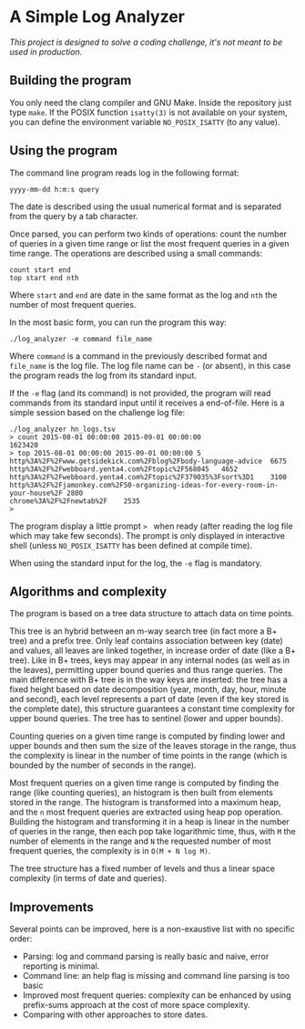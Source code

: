 A Simple Log Analyzer
=====================

*This project is designed to solve a coding challenge, it's not meant to be
used in production.*

## Building the program ##

You only need the clang compiler and GNU Make. Inside the repository just type
`make`. If the POSIX function `isatty(3)` is not available on your system, you
can define the environment variable `NO_POSIX_ISATTY` (to any value).

## Using the program ##

The command line program reads log in the following format:

    yyyy-mm-dd h:m:s query

The date is described using the usual numerical format and is separated from the
query by a tab character.

Once parsed, you can perform two kinds of operations: count the number of
queries in a given time range or list the most frequent queries in a given time
range. The operations are described using a small commands:

    count start end
    top start end nth

Where `start` and `end` are date in the same format as the log and `nth` the
number of most frequent queries.

In the most basic form, you can run the program this way:

    ./log_analyzer -e command file_name

Where `command` is a command in the previously described format and `file_name`
is the log file. The log file name can be `-` (or absent), in this case the
program reads the log from its standard input.

If the `-e` flag (and its command) is not provided, the program will read
commands from its standard input until it receives a end-of-file. Here is a
simple session based on the challenge log file:

    ./log_analyzer hn_logs.tsv
    > count 2015-08-01 00:00:00 2015-09-01 00:00:00
    1623420
    > top 2015-08-01 00:00:00 2015-09-01 00:00:00 5
    http%3A%2F%2Fwww.getsidekick.com%2Fblog%2Fbody-language-advice	6675
    http%3A%2F%2Fwebboard.yenta4.com%2Ftopic%2F568045	4652
    http%3A%2F%2Fwebboard.yenta4.com%2Ftopic%2F379035%3Fsort%3D1	3100
    http%3A%2F%2Fjamonkey.com%2F50-organizing-ideas-for-every-room-in-your-house%2F	2800
    chrome%3A%2F%2Fnewtab%2F	2535
    >

The program display a little prompt `> ` when ready (after reading the log file
    which may take few seconds). The prompt is only displayed in interactive
shell (unless `NO_POSIX_ISATTY` has been defined at compile time).

When using the standard input for the log, the `-e` flag is mandatory.

## Algorithms and complexity ##

The program is based on a tree data structure to attach data on time points.

This tree is an hybrid between an m-way search tree (in fact more a B+ tree) and
a prefix tree. Only leaf contains association between key (date) and values, all
leaves are linked together, in increase order of date (like a B+ tree). Like in
B+ trees, keys may appear in any internal nodes (as well as in the leaves),
permitting upper bound queries and thus range queries. The main difference
with B+ tree is in the way keys are inserted: the tree has a fixed height
based on date decomposition (year, month, day, hour, minute and second), each
level represents a part of date (even if the key stored is the complete date),
this structure guarantees a constant time complexity for upper bound queries.
The tree has to sentinel (lower and upper bounds).

Counting queries on a given time range is computed by finding lower and upper
bounds and then sum the size of the leaves storage in the range, thus the
complexity is linear in the number of time points in the range (which is bounded
by the number of seconds in the range).

Most frequent queries on a given time range is computed by finding the range
(like counting queries), an histogram is then built from elements stored in the
range. The histogram is transformed into a maximum heap, and the `n` most
frequent queries are extracted using heap pop operation. Building the histogram
and transforming it in a heap is linear in the number of queries in the range,
then each pop take logarithmic time, thus, with `M` the number of elements in
the range and `N` the requested number of most frequent queries, the complexity
is in `O(M + N log M)`.

The tree structure has a fixed number of levels and thus a linear space
complexity (in terms of date and queries).

## Improvements ##

Several points can be improved, here is a non-exaustive list with no specific
order:

* Parsing: log and command parsing is really basic and naive, error reporting is
minimal.
* Command line: an help flag is missing and command line parsing is too basic
* Improved most frequent queries: complexity can be enhanced by using
prefix-sums approach at the cost of more space complexity.
* Comparing with other approaches to store dates.
